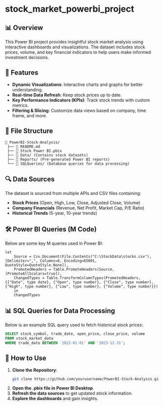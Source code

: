 # stock_market_powerbi_project


## 📊 Overview
This Power BI project provides insightful stock market analysis using interactive dashboards and visualizations. The dataset includes stock prices, volume, and key financial indicators to help users make informed investment decisions.

## 🚀 Features
- **Dynamic Visualizations**: Interactive charts and graphs for better understanding.
- **Real-time Data Refresh**: Keep stock prices up to date.
- **Key Performance Indicators (KPIs)**: Track stock trends with custom metrics.
- **Filtering & Slicing**: Customize data views based on company, time frame, and more.

## 📂 File Structure
```plaintext
📁 PowerBI-Stock-Analysis/
 ├── 📄 README.md
 ├── 📄 Stock Power BI.pbix
 ├── 📄 Data/ (Contains stock datasets)
 ├── 📄 Reports/ (Pre-generated Power BI reports)
 └── 📄 SQLQueries/ (Database queries for data processing)
```

## 🔍 Data Sources
The dataset is sourced from multiple APIs and CSV files containing:
- **Stock Prices** (Open, High, Low, Close, Adjusted Close, Volume)
- **Company Financials** (Revenue, Net Profit, Market Cap, P/E Ratio)
- **Historical Trends** (5-year, 10-year trends)

## 🛠️ Power BI Queries (M Code)
Below are some key M queries used in Power BI:

```PowerQuery
let
    Source = Csv.Document(File.Contents("C:\StockData\stocks.csv"), [Delimiter=",", Columns=6, Encoding=65001, QuoteStyle=QuoteStyle.None]),
    PromotedHeaders = Table.PromoteHeaders(Source, [PromoteAllScalars=true]),
    ChangedTypes = Table.TransformColumnTypes(PromotedHeaders,{{"Date", type date}, {"Open", type number}, {"Close", type number}, {"High", type number}, {"Low", type number}, {"Volume", type number}})
    in
    ChangedTypes
```

## 📊 SQL Queries for Data Processing
Below is an example SQL query used to fetch historical stock prices:

```sql
SELECT stock_symbol, trade_date, open_price, close_price, volume
FROM stock_market_data
WHERE trade_date BETWEEN '2022-01-01' AND '2023-12-31';
```

## 📌 How to Use
1. **Clone the Repository**:
   ```sh
   git clone https://github.com/yourusername/PowerBI-Stock-Analysis.git
   ```
2. **Open the .pbix file in Power BI Desktop**.
3. **Refresh the data sources** to get updated stock information.
4. **Explore the dashboards** and gain insights.



